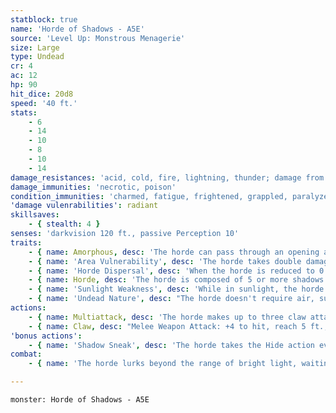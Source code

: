 ```yaml
---
statblock: true
name: 'Horde of Shadows - A5E'
source: 'Level Up: Monstrous Menagerie'
size: Large
type: Undead
cr: 4
ac: 12
hp: 90
hit_dice: 20d8
speed: '40 ft.'
stats:
    - 6
    - 14
    - 10
    - 8
    - 10
    - 14
damage_resistances: 'acid, cold, fire, lightning, thunder; damage from nonmagical weapons'
damage_immunities: 'necrotic, poison'
condition_immunities: 'charmed, fatigue, frightened, grappled, paralyzed, petrified, poisoned, prone, restrained'
'damage vulenrabilities': radiant
skillsaves:
    - { stealth: 4 }
senses: 'darkvision 120 ft., passive Perception 10'
traits:
    - { name: Amorphous, desc: 'The horde can pass through an opening as narrow as 1 inch wide without squeezing.' }
    - { name: 'Area Vulnerability', desc: 'The horde takes double damage from any effect that targets an area.' }
    - { name: 'Horde Dispersal', desc: 'When the horde is reduced to 0 hit points, it turns into 2 (1d4) shadows, each of which are bloodied.' }
    - { name: Horde, desc: 'The horde is composed of 5 or more shadows. If it is subjected to a spell, attack, or other effect that affects only one target, it takes any damage but ignores other effects. It can share its space with Medium or smaller creatures or objects.' }
    - { name: 'Sunlight Weakness', desc: 'While in sunlight, the horde has disadvantage on attack rolls, ability checks, and saving throws.' }
    - { name: 'Undead Nature', desc: "The horde doesn't require air, sustenance, or sleep." }
actions:
    - { name: Multiattack, desc: 'The horde makes up to three claw attacks, but no more than one against each target.' }
    - { name: Claw, desc: "Melee Weapon Attack: +4 to hit, reach 5 ft., one creature. Hit: 16 (4d6 + 2) necrotic damage, and the target makes a DC 12 Constitution saving throw. On a failure, the target is cursed until it finishes a short or long rest or is the subject of remove curse or a similar spell. While cursed, the target makes attack rolls, Strength checks, and Strength saving throws with disadvantage. If the target dies while cursed, a new undead shadow rises from the corpse in 1d4 hours, the corpse no longer casts a natural shadow, and the target can't be raised from the dead until the new shadow is destroyed." }
'bonus actions':
    - { name: 'Shadow Sneak', desc: 'The horde takes the Hide action even if obscured only by dim light or darkness.' }
combat:
    - { name: 'The horde lurks beyond the range of bright light, waiting for a moment of darkness', desc: 'It enters bright light if it is attacked. The horde seeks out the largest concentration of enemies, provoking opportunity attacks if necessary, so that it can make as many attacks as possible. It flees if it is bloodied and in bright light.' }

---
```

```statblock
monster: Horde of Shadows - A5E
```
